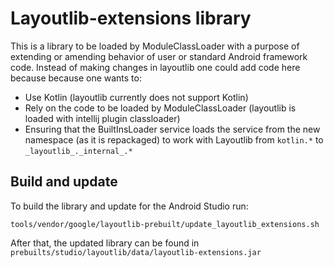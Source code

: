# Layoutlib-extensions library

This is a library to be loaded by ModuleClassLoader with a purpose of extending or amending behavior
of user or standard Android framework code. Instead of making changes in layoutlib one could add
code here because because one wants to:
* Use Kotlin (layoutlib currently does not support Kotlin)
* Rely on the code to be loaded by ModuleClassLoader (layoutlib is loaded with intellij plugin classloader)
* Ensuring that the BuiltInsLoader service loads the service from the new namespace (as it is repackaged) to
  work with Layoutlib from `kotlin.*` to `_layoutlib_._internal_.*`

## Build and update

To build the library and update for the Android Studio run:

```
tools/vendor/google/layoutlib-prebuilt/update_layoutlib_extensions.sh
```

After that, the updated library can be found in ``prebuilts/studio/layoutlib/data/layoutlib-extensions.jar``

